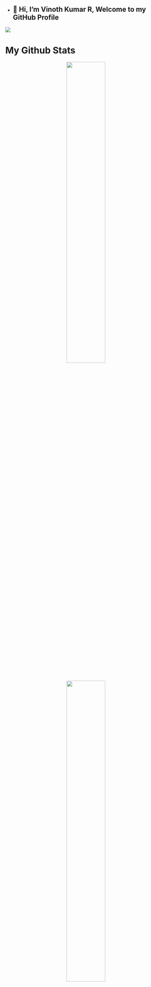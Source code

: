 <!---
- 👋 Hi, I’m @vinothkumar2
- **📚 CA Student**
- --->
- ## 👋 Hi, I’m Vinoth Kumar R, Welcome to my GitHub Profile

![](https://komarev.com/ghpvc/?username=your-github-vinothkumar2&label=MY+PROFILE+VIEWS)



# My Github Stats
<p align="center">
<img width="49%" src="https://github-readme-stats.vercel.app/api?username=vinothkumar2&theme=tokyonight">
</p>

<p align="center">
<img width="49%" src="https://github-readme-streak-stats.herokuapp.com?user=vinothkumar2&theme=tokyonight&date_format=j%20M%5B%20Y%5D&stroke=FFFFFF">
</p>

<p align="center">
<img width="49%" src="https://github-readme-stats.vercel.app/api/top-langs/?username=vinothkumar2&theme=tokyonight">
</p>

# My Social Profiles
<p align="center">
<a href="https://www.instagram.com/vinoth_kumar2249/"><img alt="Instagram" src="https://img.shields.io/badge/Instagram-E4405F?style=for-the-badge&logo=instagram&logoColor=white"/></a>
<a href="https://t.me/vinothkumar_rajendran"><img alt="Telegram" src="https://img.shields.io/badge/Telegram-2CA5E0?style=for-the-badge&logo=telegram&logoColor=white"/></a>
</p>


</div>
